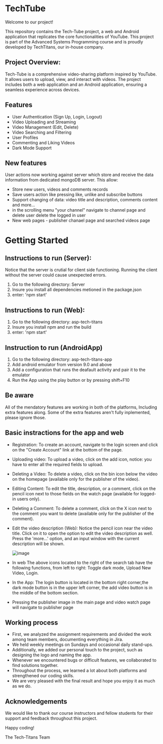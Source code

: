 # TechTube
Welcome to our project!

This repository contains the Tech-Tube project, a web and Android application that replicates the core functionalities of YouTube.
This project is part of the Advanced Systems Programming course and is proudly developed by TechTitans, our in-house company.

## Project Overview:
Tech-Tube is a comprehensive video-sharing platform inspired by YouTube. It allows users to upload, view, and interact with videos. The project includes both a web application and an Android application, ensuring a seamless experience across devices.

## Features
- User Authentication (Sign Up, Login, Logout)
- Video Uploading and Streaming
- Video Management (Edit, Delete)
- Video Searching and Filtering
- User Profiles
- Commenting and Liking Videos
- Dark Mode Support

## New features
User actions now working against server which store and receive the data information from dedicated mongoDB server. This allow:
- Store new users, videos and comments records
- Save users action like pressing like, unlike and subscribe buttons
- Support changing of data: video title and description, comments content and more...
- in the scrolling menu "your channel" navigate to channel page and delete user delete the logged in user
- New web pages - publisher chanael page and searched videos page 

# Getting Started

## Instructions to run (Server):
Notice that the server is crutial for client side functioning.
Running the client without the server could cause unexpected errors.

1. Go to the following directory: Server
2. Insure you install all dependencies metioned in the package.json
3. enter: 'npm start'

## Instructions to run (Web):

1. Go to the following directory: asp-tech-titans
2. Insure you install npm and run the build
3. enter: 'npm start'

## Instruction to run (AndroidApp)

1. Go to the following directory: asp-tech-titans-app
2. Add android emulator from version 9.0 and above
3. Add a configuration that runs the deafault activity and pair it to the emulator
4. Run the App using the play button or by pressing shift+F10

## Be aware

All of the mendatory features are working in both of the platforms, Including extra features along. Some of the extra features aren't fully inplemented, please ignore those.

## Basic instractions for the app and web
- Registration: To create an account, navigate to the login screen and click on the "Create Account" link at the bottom of the page.
- Uploading video: To upload a video, click on the add icon, notice: you have to enter all the required fields to upload.
- Deleting a Video: To delete a video, click on the bin icon below the video on the homepage (available only for the publisher of the video).
- Editing Content: To edit the title, description, or a comment, click on the pencil icon next to those fields on the watch page (available for logged-in users only).
- Deleting a Comment: To delete a comment, click on the X icon next to the comment you want to delete (available only for the publisher of the comment).
- Edit the video description (Web): Notice the pencil icon near the video title. Click on it to open the option to edit the video description as well. Press the 'more...' option, and an input window with the current description will be shown.
  
  ![image](https://github.com/AvielSegev/Tech-Titans/assets/127956356/34446a8d-4312-4daf-a82b-0fadacb9b6e5)
- In web The above icons located to the right of the search tab have the following functions, from left to right:
  Toggle dark mode, Upload New Video, Login.
- In the App: The login button is located in the bottom right corner,the dark mode button is in the upper left corner, the add video button is in the middle of the bottom section.
- Pressing the publisher image in the main page and video watch page will navigate to publisher page
  

## Working process

- First, we analyzed the assignment requirements and divided the work among team members, documenting everything in Jira.
- We held weekly meetings on Sundays and occasional daily stand-ups.
- Additionally, we added our personal touch to the project, such as designing the logo and naming the app.
- Whenever we encountered bugs or difficult features, we collaborated to find solutions together.
- Throughout the process, we learned a lot about both platforms and strengthened our coding skills.
- We are very pleased with the final result and hope you enjoy it as much as we do.

## Acknowledgements
We would like to thank our course instructors and fellow students for their support and feedback throughout this project.

Happy coding!

The Tech-Titans Team
